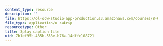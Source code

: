 ```yaml
---
content_type: resource
description: ''
file: https://ol-ocw-studio-app-production.s3.amazonaws.com/courses/8-04-quantum-physics-i-spring-2016/7b1ef95b435b558eb76a14dffe108721_f079K1f2WQk.vtt
file_type: application/x-subrip
resourcetype: Other
title: 3play caption file
uid: 7b1ef95b-435b-558e-b76a-14dffe108721
---
```

